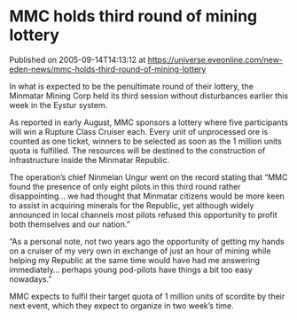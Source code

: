 # MMC holds third round of mining lottery
Published on 2005-09-14T14:13:12 at https://universe.eveonline.com/new-eden-news/mmc-holds-third-round-of-mining-lottery

In what is expected to be the penultimate round of their lottery, the Minmatar Mining Corp held its third session without disturbances earlier this week in the Eystur system.   
  
As reported in early August, MMC sponsors a lottery where five participants will win a Rupture Class Cruiser each. Every unit of unprocessed ore is counted as one ticket, winners to be selected as soon as the 1 million units quota is fulfilled. The resources will be destined to the construction of infrastructure inside the Minmatar Republic.   
  
The operation’s chief Ninmelan Ungur went on the record stating that “MMC found the presence of only eight pilots in this third round rather disappointing… we had thought that Minmatar citizens would be more keen to assist in acquiring minerals for the Republic, yet although widely announced in local channels most pilots refused this opportunity to profit both themselves and our nation.”   
  
“As a personal note, not two years ago the opportunity of getting my hands on a cruiser of my very own in exchange of just an hour of mining while helping my Republic at the same time would have had me answering immediately… perhaps young pod-pilots have things a bit too easy nowadays.”   
  
MMC expects to fulfil their target quota of 1 million units of scordite by their next event, which they expect to organize in two week’s time.
